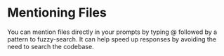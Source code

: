 # Mentioning Files

You can mention files directly in your prompts by typing @ followed by a pattern to fuzzy-search. It can help speed up responses by avoiding the need to search the codebase.
